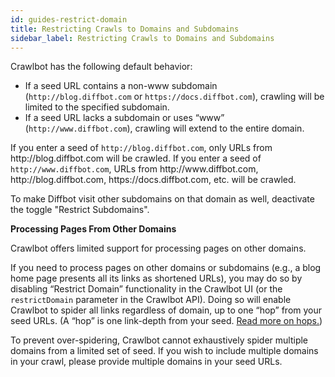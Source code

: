 ```yaml
---
id: guides-restrict-domain
title: Restricting Crawls to Domains and Subdomains
sidebar_label: Restricting Crawls to Domains and Subdomains
---
```



<p>Crawlbot has the following default behavior:</p>
<ul>
<li>If a seed URL contains a non-www subdomain (<code>http://blog.diffbot.com</code> or <code>https://docs.diffbot.com</code>), crawling will be limited to the specified subdomain.</li>
<li>If a seed URL lacks a subdomain or uses “www” (<code>http://www.diffbot.com</code>), crawling will extend to the entire domain.</li>
</ul>
<p>If you enter a seed of <code>http://blog.diffbot.com</code>, only URLs from http://blog.diffbot.com will be crawled. If you enter a seed of <code>http://www.diffbot.com</code>, URLs from http://www.diffbot.com, http://blog.diffbot.com, https://docs.diffbot.com, etc. will be crawled.</p>

To make Diffbot visit other subdomains on that domain as well, deactivate the toggle "Restrict Subdomains".

<p><strong>Processing Pages From Other Domains</strong></p>
<p>Crawlbot offers limited support for processing pages on other domains.</p>

If you need to process pages on other domains or subdomains (e.g., a blog home page presents all its links as shortened URLs), you may do so by disabling “Restrict Domain” functionality in the Crawlbot UI (or the <code>restrictDomain</code> parameter in the Crawlbot API). Doing so will enable Crawlbot to spider all links regardless of domain, up to one “hop” from your seed URLs. (A “hop” is one link-depth from your seed. [Read more on hops.](guides-crawl-depth))

<p>To prevent over-spidering, Crawlbot cannot&nbsp;exhaustively spider multiple domains from a limited set of seed. If you wish to include multiple domains in your crawl, please provide multiple domains in your seed URLs.</p>